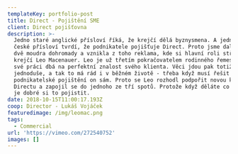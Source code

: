 ```yaml
---
templateKey: portfolio-post
title: Direct - Pojištění SME
client: Direct pojišťovna
description: >-
  Jedno staré anglické přísloví říká, že krejčí dělá byznysmena. A jedno nové
  české přísloví tvrdí, že podnikatele pojišťuje Direct. Proto jsme dali tyhle
  dvě moudra dohromady a vznikla z toho reklama, kde si hlavní roli střihnul
  krejčí Leo Macenauer. Leo je už třetím pokračovatelem rodinného řemesla a ve
  své práci dbá na perfektní znalost svého klienta. Věci jdou pak totiž rychle a
  jednoduše, a tak to má rád i v běžném životě - třeba když musí řešit své
  podnikatelské pojištění on sám. Proto se Leo rozhodl podpořit novou kampaň
  Directu a zapojil se do jednoho ze tří spotů. Protože když děláte co vás baví,
  je dobré si to pojistit.
date: 2018-10-15T11:00:17.193Z
coop: Director - Lukáš Vojáček
featuredimage: /img/leomac.png
tags:
  - Commercial
url: 'https://vimeo.com/272540752'
images: []
---
```


